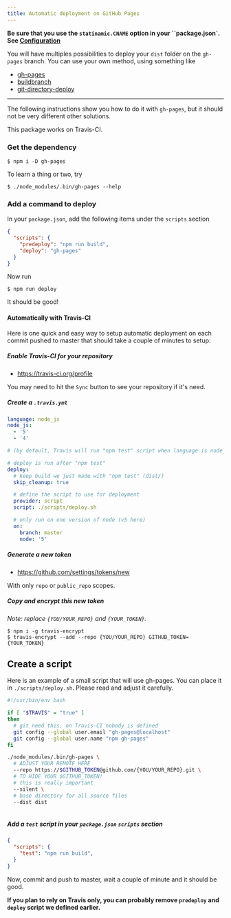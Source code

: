 ```yaml
---
title: Automatic deployment on GitHub Pages
---
```


**Be sure that you use the ``statinamic.CNAME`` option in your
``package.json`. See [Configuration](./configuration/)**

You will have multiples possibilities to deploy your `dist` folder on the
`gh-pages` branch.
You can use your own method, using something like
- [gh-pages](https://www.npmjs.com/package/gh-pages)
- [buildbranch](https://www.npmjs.com/package/buildbranch)
- [git-directory-deploy](https://github.com/X1011/git-directory-deploy)

---

The following instructions show you how to do it with `gh-pages`,
but it should not be very different other solutions.

This package works on Travis-CI.

### Get the dependency

```console
$ npm i -D gh-pages
```

To learn a thing or two, try

```console
$ ./node_modules/.bin/gh-pages --help
```

### Add a command to deploy

In your `package.json`, add the following items under the `scripts` section

```json
{
  "scripts": {
    "predeploy": "npm run build",
    "deploy": "gh-pages"
  }
}
```

Now run

```console
$ npm run deploy
```

It should be good!

#### Automatically with Travis-CI

Here is one quick and easy way to setup automatic deployment on each commit
pushed to master that should take a couple of minutes to setup:

##### Enable Travis-CI for your repository

- https://travis-ci.org/profile

You may need to hit the `Sync` button to see your repository if it's need.

##### Create a `.travis.yml`

```yml
language: node_js
node_js:
  - '5'
  - '4'

# (by default, Travis will run "npm test" script when language is node_js)

# deploy is run after "npm test"
deploy:
  # keep build we just made with "npm test" (dist/)
  skip_cleanup: true

  # define the script to use for deployment
  provider: script
  script: ./scripts/deploy.sh

  # only run on one version of node (v5 here)
  on:
    branch: master
    node: '5'
```

##### Generate a new token

- https://github.com/settings/tokens/new

With only `repo` or `public_repo` scopes.

##### Copy and encrypt this new token

*Note: replace `{YOU/YOUR_REPO}` and `{YOUR_TOKEN}`.*

```console
$ npm i -g travis-encrypt
$ travis-encrypt --add --repo {YOU/YOUR_REPO} GITHUB_TOKEN={YOUR_TOKEN}
```

## Create a script

Here is an example of a small script that will use gh-pages.
You can place it in ``./scripts/deploy.sh``.
Please read and adjust it carefully.

```sh
#!/usr/bin/env bash

if [ "$TRAVIS" = "true" ]
then
  # git need this, on Travis-CI nobody is defined
  git config --global user.email "gh-pages@localhost"
  git config --global user.name "npm gh-pages"
fi

./node_modules/.bin/gh-pages \
  # ADJUST YOUR REMOTE HERE
  --repo https://$GITHUB_TOKEN@github.com/{YOU/YOUR_REPO}.git \
  # TO HIDE YOUR $GITHUB_TOKEN!
  # this is really important
  --silent \
  # base directory for all source files
  --dist dist
  
```

##### Add a `test` script in your `package.json` `scripts` section

```json
{
  "scripts": {
    "test": "npm run build",
  }
}
```

Now, commit and push to master, wait a couple of minute and it should be good.

**If you plan to rely on Travis only, you can probably remove `predeploy` and
`deploy` script we defined earlier.**
